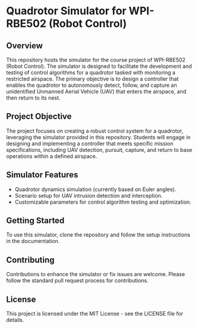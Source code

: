 # Quadrotor Simulator for WPI-RBE502 (Robot Control)

## Overview

This repository hosts the simulator for the course project of WPI-RBE502 (Robot Control). The simulator is designed to facilitate the development and testing of control algorithms for a quadrotor tasked with monitoring a restricted airspace. The primary objective is to design a controller that enables the quadrotor to autonomously detect, follow, and capture an unidentified Unmanned Aerial Vehicle (UAV) that enters the airspace, and then return to its nest.

## Project Objective

The project focuses on creating a robust control system for a quadrotor, leveraging the simulator provided in this repository. Students will engage in designing and implementing a controller that meets specific mission specifications, including UAV detection, pursuit, capture, and return to base operations within a defined airspace.

## Simulator Features

- Quadrotor dynamics simulation (currently based on Euler angles).
- Scenario setup for UAV intrusion detection and interception.
- Customizable parameters for control algorithm testing and optimization.

## Getting Started

To use this simulator, clone the repository and follow the setup instructions in the documentation.

## Contributing

Contributions to enhance the simulator or fix issues are welcome. Please follow the standard pull request process for contributions.

## License

This project is licensed under the MIT License - see the LICENSE file for details.
